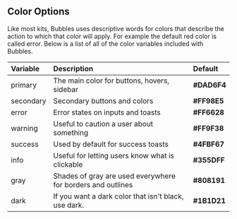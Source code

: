 ## Color Options

Like most kits, Bubbles uses descriptive words for colors that describe the action to which that color will apply. For example the default red color is called error. Below is a list of all of the color variables included with Bubbles.

| Variable  | Description                                                 | Default                                                  |
| :-------- | :---------------------------------------------------------- | :------------------------------------------------------- |
| primary   | The main color for buttons, hovers, sidebar                 | <strong style="color:var(--primary);">#DAD6F4</strong>   |
| secondary | Secondary buttons and colors                                | <strong style="color:var(--secondary);">#FF98E5</strong> |
| error     | Error states on inputs and toasts                           | <strong style="color:var(--error);">#FF6628</strong>     |
| warning   | Useful to caution a user about something                    | <strong style="color:var(--warning);">#FF9F38</strong>   |
| success   | Used by default for success toasts                          | <strong style="color:var(--success);">#4FBF67</strong>   |
| info      | Useful for letting users know what is clickable             | <strong style="color:var(--info);">#355DFF</strong>      |
| gray      | Shades of gray are used everywhere for borders and outlines | <strong style="color:var(--gray);">#808191</strong>      |
| dark      | If you want a dark color that isn't black, use dark.        | <strong style="color:var(--dark);">#1B1D21</strong>      |
